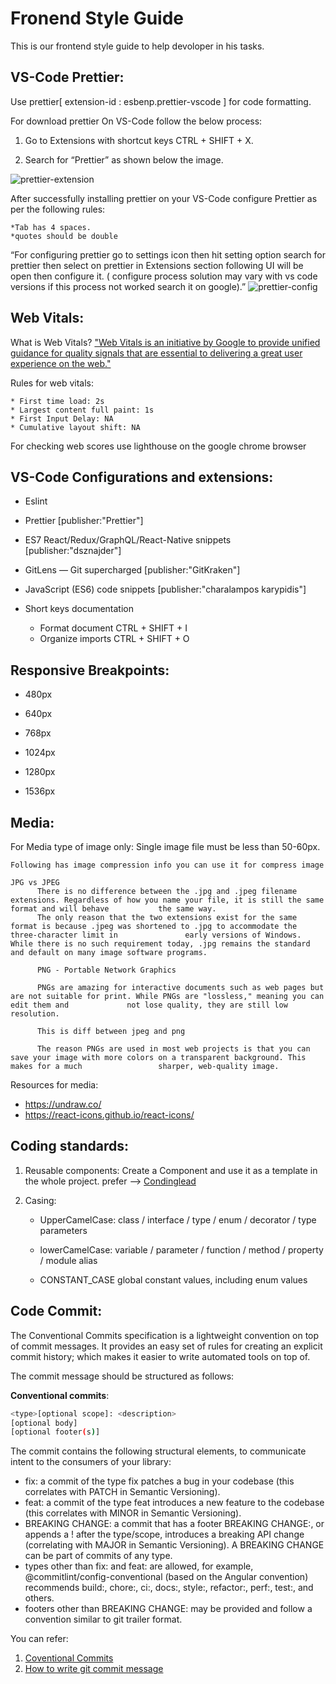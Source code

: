 # Fronend Style Guide

This is our frontend style guide to help devoloper in his tasks.

## VS-Code Prettier:

Use prettier[ extension-id : esbenp.prettier-vscode ] for code formatting.

For download prettier On VS-Code follow the below process:

1. Go to Extensions with shortcut keys CTRL + SHIFT + X.

2. Search for “Prettier” as shown below the image.

![prettier-extension](https://github.com/MTechZilla/style-guide/blob/dev/images/prettier-extension.png)

After successfully installing prettier on your VS-Code configure Prettier as per the following rules:

    *Tab has 4 spaces.
    *quotes should be double

“For configuring prettier go to settings icon then hit setting option search for prettier then select on prettier in Extensions section following UI will be open then configure it. ( configure process solution may vary with vs code versions if this process not worked search it on google).”
![prettier-config](https://github.com/MTechZilla/style-guide/blob/dev/images/prettier-config.png)

## Web Vitals:

What is Web Vitals? ["Web Vitals is an initiative by Google to provide unified guidance for quality signals that are essential to delivering a great user experience on the web." ](https://www.google.com)

Rules for web vitals:

    * First time load: 2s
    * Largest content full paint: 1s
    * First Input Delay: NA
    * Cumulative layout shift: NA

For checking web scores use lighthouse on the google chrome browser

## VS-Code Configurations and extensions:

-   Eslint

-   Prettier [publisher:"Prettier"]

-   ES7 React/Redux/GraphQL/React-Native snippets [publisher:"dsznajder"]

-   GitLens — Git supercharged [publisher:"GitKraken"]

-   JavaScript (ES6) code snippets [publisher:"charalampos karypidis"]

-   Short keys documentation
    -   Format document CTRL + SHIFT + I
    -   Organize imports CTRL + SHIFT + O

## Responsive Breakpoints:

-   480px

-   640px

-   768px

-   1024px

-   1280px

-   1536px

## Media:

For Media type of image only:
Single image file must be less than 50-60px.

    Following has image compression info you can use it for compress image

    JPG vs JPEG
          There is no difference between the .jpg and .jpeg filename extensions. Regardless of how you name your file, it is still the same format and will behave           the same way.
          The only reason that the two extensions exist for the same format is because .jpeg was shortened to .jpg to accommodate the three-character limit in               early versions of Windows. While there is no such requirement today, .jpg remains the standard and default on many image software programs.

          PNG - Portable Network Graphics

          PNGs are amazing for interactive documents such as web pages but are not suitable for print. While PNGs are "lossless," meaning you can edit them and             not lose quality, they are still low resolution.

          This is diff between jpeg and png

          The reason PNGs are used in most web projects is that you can save your image with more colors on a transparent background. This makes for a much                 sharper, web-quality image.

Resources for media:
 * https://undraw.co/
 * https://react-icons.github.io/react-icons/

## Coding standards:

1. Reusable components: Create a Component and use it as a template in the whole project. prefer --> [Condinglead](https://codinglead.co/javascript/what-is-DRY-code)
2. Casing:

    - UpperCamelCase: class / interface / type / enum / decorator / type parameters

    - lowerCamelCase: variable / parameter / function / method / property / module alias

    - CONSTANT_CASE global constant values, including enum values

## Code Commit:

The Conventional Commits specification is a lightweight convention on top of commit messages. It provides an easy set of rules for creating an explicit commit history; which makes it easier to write automated tools on top of.

The commit message should be structured as follows:

**Conventional commits**:

```bash
<type>[optional scope]: <description>
[optional body]
[optional footer(s)]
```

The commit contains the following structural elements, to communicate intent to the consumers of your library:

-   fix: a commit of the type fix patches a bug in your codebase (this correlates with PATCH in Semantic Versioning).
-   feat: a commit of the type feat introduces a new feature to the codebase (this correlates with MINOR in Semantic Versioning).
-   BREAKING CHANGE: a commit that has a footer BREAKING CHANGE:, or appends a ! after the type/scope, introduces a breaking API change (correlating with MAJOR in Semantic Versioning). A BREAKING CHANGE can be part of commits of any type.
-   types other than fix: and feat: are allowed, for example, @commitlint/config-conventional (based on the Angular convention) recommends build:, chore:, ci:, docs:, style:, refactor:, perf:, test:, and others.
-   footers other than BREAKING CHANGE: <description> may be provided and follow a convention similar to git trailer format.

You can refer:

1. [Coventional Commits](https://www.conventionalcommits.org/en/v1.0.0/)
2. [How to write git commit message](https://chris.beams.io/posts/git-commit/)
